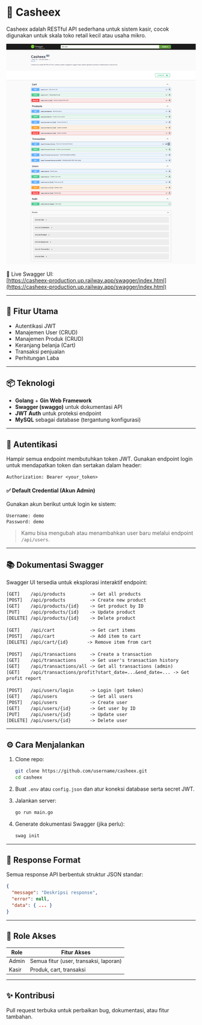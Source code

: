 
# 🧾 Casheex

Casheex adalah RESTful API sederhana untuk sistem kasir, cocok digunakan untuk skala toko retail kecil atau usaha mikro.

![Casheex](swagger_docs.png)

📍 Live Swagger UI:  
[https://casheex-production.up.railway.app/swagger/index.html](https://casheex-production.up.railway.app/swagger/index.html)

---

## 🚀 Fitur Utama

- Autentikasi JWT
- Manajemen User (CRUD)
- Manajemen Produk (CRUD)
- Keranjang belanja (Cart)
- Transaksi penjualan
- Perhitungan Laba

---

## 📦 Teknologi

- **Golang** + **Gin Web Framework**
- **Swagger (swaggo)** untuk dokumentasi API
- **JWT Auth** untuk proteksi endpoint
- **MySQL** sebagai database (tergantung konfigurasi)

---

## 🔐 Autentikasi

Hampir semua endpoint membutuhkan token JWT. Gunakan endpoint login untuk mendapatkan token dan sertakan dalam header:

```
Authorization: Bearer <your_token>
```

#### ✅ Default Credential (Akun Admin)
Gunakan akun berikut untuk login ke sistem:

```
Username: demo
Password: demo
```

> Kamu bisa mengubah atau menambahkan user baru melalui endpoint `/api/users`.

---

## 📚 Dokumentasi Swagger

Swagger UI tersedia untuk eksplorasi interaktif endpoint:
```
[GET]    /api/products         -> Get all products  
[POST]   /api/products         -> Create new product  
[GET]    /api/products/{id}    -> Get product by ID  
[PUT]    /api/products/{id}    -> Update product  
[DELETE] /api/products/{id}    -> Delete product  

[GET]    /api/cart             -> Get cart items  
[POST]   /api/cart             -> Add item to cart  
[DELETE] /api/cart/{id}       -> Remove item from cart  

[POST]   /api/transactions     -> Create a transaction  
[GET]    /api/transactions     -> Get user's transaction history  
[GET]    /api/transactions/all -> Get all transactions (admin)  
[GET]    /api/transactions/profit?start_date=...&end_date=... -> Get profit report  

[POST]   /api/users/login      -> Login (get token)  
[GET]    /api/users            -> Get all users  
[POST]   /api/users            -> Create user  
[GET]    /api/users/{id}       -> Get user by ID  
[PUT]    /api/users/{id}       -> Update user  
[DELETE] /api/users/{id}       -> Delete user  
```

---

## ⚙️ Cara Menjalankan

1. Clone repo:
   ```bash
   git clone https://github.com/username/casheex.git
   cd casheex
   ```

2. Buat `.env` atau `config.json` dan atur koneksi database serta secret JWT.

3. Jalankan server:
   ```bash
   go run main.go
   ```

4. Generate dokumentasi Swagger (jika perlu):
   ```bash
   swag init
   ```

---

## 🔄 Response Format

Semua response API berbentuk struktur JSON standar:

```json
{
  "message": "Deskripsi response",
  "error": null,
  "data": { ... }
}
```

---

## 👤 Role Akses

| Role      | Fitur Akses                            |
|-----------|----------------------------------------|
| Admin     | Semua fitur (user, transaksi, laporan) |
| Kasir     | Produk, cart, transaksi                |

---

## ✨ Kontribusi

Pull request terbuka untuk perbaikan bug, dokumentasi, atau fitur tambahan.
